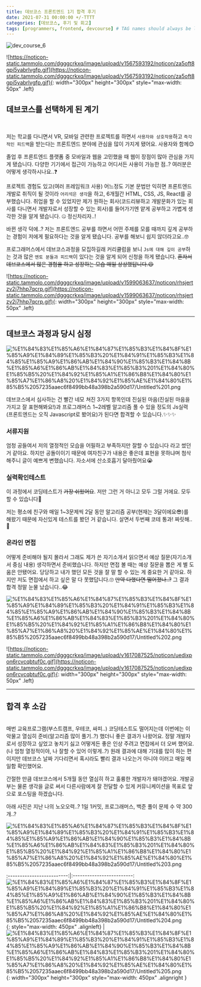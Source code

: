 ```yaml
---
title: 데브코스 프론트엔드 1기 합격 후기
date: 2021-07-31 00:00:00 +/-TTTT
categories: [데브코스, 후기 및 회고]
tags: [programmers, frontend, devcourse] # TAG names should always be lowercase
---
```


![dev_course_6](../../assets/img/posts/dev_course_6.png)

![https://noticon-static.tammolo.com/dgggcrkxq/image/upload/v1567593192/noticon/za5oft8gpi5yabrlvgfp.gif](https://noticon-static.tammolo.com/dgggcrkxq/image/upload/v1567593192/noticon/za5oft8gpi5yabrlvgfp.gif){: width="300px" height="300px" style="max-width: 50px" .left}

## 데브코스를 선택하게 된 계기

<br/>

저는 학교를 다니면서 VR, 모바일 관련한 프로젝트를 하면서 `사용자와 상호작용`하고 `즉각적인 피드백`을 받는다는 프론트엔드 분야에 관심을 많이 가지게 됐어요. 사용자와 함께😊

졸업 후 프론트엔드 플랫폼 중 모바일과 웹을 고민했을 때 웹이 장점이 많아 관심을 가지게 됐습니다. 다양한 기기에서 접근이 가능하고 어디서든 사용이 가능한 점..?
여러분은 어떻게 생각하시나요..❓

프로젝트 경험도 있고(여러 프레임워크 사용) 어느정도 기본 문법만 익히면 프론트엔드 개발로 취직이 될 것이라 `어리석은 생각`을 하고, 6개월간 HTML, CSS, JS, React를 공부했습니다. 취업을 할 수 있었지만 제가 원하는 회사(코드리뷰하고 개발문화가 있는 회사를 다니면서 개발자로서 성장할 수 있는 회사)를 들어가기엔 얕게 공부하고 가볍게 생각한 것을 알게 됐습니다. 🤐 정신차리자..!

바뀐 생각 덕에..? 저는 프론트엔드 공부를 하면서 어떤 주제를 모를 때까지 깊게 공부하는 경험이 저에게 필요하다는 것을 알게 됐습니다. 공부를 해보니 쉽지 않더라고요..🤓

프로그래머스에서 데브코스과정을 모집하길래 커리큘럼을 보니 `Js에 대해 깊이 공부`하는 것과 많은 `멘토 분들과 피드백`이 있다는 것을 알게 되어 신청을 하게 됐습니다. ~~혼자서 데브코스에서 많은 경험을 하고 성장하는 모습 매일 상상했답니다.😆~~

![https://noticon-static.tammolo.com/dgggcrkxq/image/upload/v1599063637/noticon/rhsjertzv2j7hhp7qcrp.gif](https://noticon-static.tammolo.com/dgggcrkxq/image/upload/v1599063637/noticon/rhsjertzv2j7hhp7qcrp.gif){: width="300px" height="300px" style="max-width: 50px" .left}

<hr>

## 데브코스 과정과 당시 심정

![%E1%84%83%E1%85%A6%E1%84%87%E1%85%B3%E1%84%8F%E1%85%A9%E1%84%89%E1%85%B3%20%E1%84%91%E1%85%B3%E1%84%85%E1%85%A9%E1%86%AB%E1%84%90%E1%85%B3%E1%84%8B%E1%85%A6%E1%86%AB%E1%84%83%E1%85%B3%201%E1%84%80%E1%85%B5%20%E1%84%92%E1%85%A1%E1%86%B8%E1%84%80%E1%85%A7%E1%86%A8%20%E1%84%92%E1%85%AE%E1%84%80%E1%85%B5%2057235aaec6f8499bb48a398b2a590d17/Untitled%201.png](../../assets/img/posts/dev_course_1.png)

데브코스에서 심사하는 건 빨간 네모 쳐진 3가지 항목인데 진실된 마음(진실된 마음을 가지고 잘 표현해봐요!)과 프로그래머스 1~2레벨 알고리즘 풀 수 있을 정도의 Js실력(프론트엔드는 오직 Javascript로 봤어요)가 된다면 합격할 수 있습니다.✨✨✨

### 서류지원

엄청 공들여서 저의 열정적인 모습을 어필하고 부족하지만 잘할 수 있습니다 라고 썼던거 같아요. 하지만 공돌이이기 때문에 여자친구가 내용은 좋은데 표현을 못하냐며 첨삭 해주니 글이 예쁘게 변했습니다. 자소서에 산소호흡기 달아줬어요😭

### 실력확인테스트

이 과정에서 코딩테스트가 ~~가장 쉬웠어요~~. 저만 그런 거 아니고 모두 그럴 거에요. 모두 할 수 있습니다🙌

저는 평소에 친구와 매일 1~3문제씩 2달 동안 알고리즘 공부(현재는 3달이에요😎)를 해왔기 때문에 자신있게 테스트를 봤던 거 같습니다. 살면서 두번째 코테 통과! 짜릿해..🎊

### 온라인 면접

어떻게 준비해야 될지 몰라서 그래도 제가 쓴 자기소개서 읽으면서 예상 질문(자기소개서 중심 내용) 생각하면서 준비했습니다. 하지만 면접 볼 때는 예상 질문을 뽑은 게 별 도움은 안됐어요. 당당하고 내가 했던 모든 것을 잘 말 할 수 있는 게 중요한 거 같아요. 하지만 저도 면접에서 하고 싶은 말 다 못했답니다.🙄 ~~만약 다했다면 떨어졌나..?~~ 그 결과 합격 정말 눈물 났습니다..😂

![%E1%84%83%E1%85%A6%E1%84%87%E1%85%B3%E1%84%8F%E1%85%A9%E1%84%89%E1%85%B3%20%E1%84%91%E1%85%B3%E1%84%85%E1%85%A9%E1%86%AB%E1%84%90%E1%85%B3%E1%84%8B%E1%85%A6%E1%86%AB%E1%84%83%E1%85%B3%201%E1%84%80%E1%85%B5%20%E1%84%92%E1%85%A1%E1%86%B8%E1%84%80%E1%85%A7%E1%86%A8%20%E1%84%92%E1%85%AE%E1%84%80%E1%85%B5%2057235aaec6f8499bb48a398b2a590d17/Untitled%202.png](../../assets/img/posts/dev_course_2.png)

![https://noticon-static.tammolo.com/dgggcrkxq/image/upload/v1617087525/noticon/uedixpon6rcvcqbtuf0c.gif](https://noticon-static.tammolo.com/dgggcrkxq/image/upload/v1617087525/noticon/uedixpon6rcvcqbtuf0c.gif){: width="300px" height="300px" style="max-width: 50px" .left}

<hr>

## 합격 후 소감

<br/>
매번 교육프로그램(부스트캠프, 우테코, 싸피..) 코딩테스트도 떨어지는데 이번에는 이 악물고 열심히 준비(알고리즘 많이 풀기..?) 했더니 좋은 결과가 나왔어요. 정말 개발자로서 성장하고 싶었고 놓치기 싫고 어떻게든 좋은 인상 주려고 면접에서 더 오버 했어요.(나 엄청 열정적이야, 나 잘할 수 있어 이렇게..?) 원래 결과에 대해 기대를 많이 하는 편이지만 데브코스 날짜 기다리면서 혹시라도 빨리 결과 나오는거 아니야 이러고 매일 메일함 확인했어요.

간절한 만큼 데브코스에서 5개월 동안 열심히 하고 훌륭한 개발자가 돼야겠어요. 개발공부는 물론 생각을 글로 써서 다른사람에게 잘 전달할 수 있게 커뮤니케이션을 목표로 앞으로 포스팅을 하겠습니다.

아래 사진은 지난 나의 노오오력..? 1일 1커밋, 프로그래머스, 백준 풀이 문제 수 약 300개..?

![%E1%84%83%E1%85%A6%E1%84%87%E1%85%B3%E1%84%8F%E1%85%A9%E1%84%89%E1%85%B3%20%E1%84%91%E1%85%B3%E1%84%85%E1%85%A9%E1%86%AB%E1%84%90%E1%85%B3%E1%84%8B%E1%85%A6%E1%86%AB%E1%84%83%E1%85%B3%201%E1%84%80%E1%85%B5%20%E1%84%92%E1%85%A1%E1%86%B8%E1%84%80%E1%85%A7%E1%86%A8%20%E1%84%92%E1%85%AE%E1%84%80%E1%85%B5%2057235aaec6f8499bb48a398b2a590d17/Untitled%203.png](../../assets/img/posts/dev_course_3.png)

:-------------------------:|:-------------------------:
![%E1%84%83%E1%85%A6%E1%84%87%E1%85%B3%E1%84%8F%E1%85%A9%E1%84%89%E1%85%B3%20%E1%84%91%E1%85%B3%E1%84%85%E1%85%A9%E1%86%AB%E1%84%90%E1%85%B3%E1%84%8B%E1%85%A6%E1%86%AB%E1%84%83%E1%85%B3%201%E1%84%80%E1%85%B5%20%E1%84%92%E1%85%A1%E1%86%B8%E1%84%80%E1%85%A7%E1%86%A8%20%E1%84%92%E1%85%AE%E1%84%80%E1%85%B5%2057235aaec6f8499bb48a398b2a590d17/Untitled%204.png](../../assets/img/posts/dev_course_4.png){: style="max-width: 450px" .alignleft} | ![%E1%84%83%E1%85%A6%E1%84%87%E1%85%B3%E1%84%8F%E1%85%A9%E1%84%89%E1%85%B3%20%E1%84%91%E1%85%B3%E1%84%85%E1%85%A9%E1%86%AB%E1%84%90%E1%85%B3%E1%84%8B%E1%85%A6%E1%86%AB%E1%84%83%E1%85%B3%201%E1%84%80%E1%85%B5%20%E1%84%92%E1%85%A1%E1%86%B8%E1%84%80%E1%85%A7%E1%86%A8%20%E1%84%92%E1%85%AE%E1%84%80%E1%85%B5%2057235aaec6f8499bb48a398b2a590d17/Untitled%205.png](../../assets/img/posts/dev_course_5.png){: width="300px" height="300px" style="max-width: 450px" .alignright }
